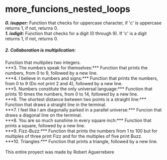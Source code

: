 # more_funcions_nested_loops
***0. isupper:***
	Function that checks for uppercase character, if 'c' is uppercase returns 1, if not, returns 0.
<br>
***1. isdigit:***
	Function that checks for a digit (0 through 9). If 'c' is a digit returns 1, if not, returns 0.
<br>
<h5><a></a>2. Collaboration is multiplication:</h5>
	Function that multiplies two integers.
<br>
***3. The numbers speak for themselves:***
	Function that prints the numbers, from 0 to 9, followed by a new line.
<br>
***4. I believe in numbers and signs:***
	Function that prints the numbers, from 0 to 9 (Do not print 2 and 4), followed by a new line.
<br>
***5. Numbers constitute the only universal language:***
	Function that prints 10 times the numbers, from 0 to 14, followed by a new line.
<br>
***6. The shortest distance between two points is a straight line:***
	Function that draws a straight line in the terminal.
<br>
***7. I feel like I am diagonally parked in a parallel universe:***
	Funcion that draws a diagonal line on the terminal.
<br>
***8. You are so much sunshine in every square inch:***
	Function that prints a square, followed by a new line.
<br>
***9. Fizz-Buzz:***
	Function that prints the numbers from 1 to 100 but for multiples of three print Fizz and for the multiples of five print Buzz.
<br>
***10. Triangles:***
	Function that prints a triangle, followed by a new line.
<br>
<br>
This entire proyect was made by Robert Aguerrebere

